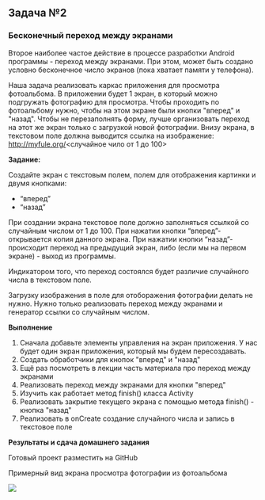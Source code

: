 
## Задача №2
### Бесконечный переход между экранами
Второе наиболее частое действие в процессе разработки Android программы - переход между экранами. При этом, может быть создано условно бесконечное число экранов (пока хватает памяти у телефона).

Наша задача реализовать каркас приложения для просмотра фотоальбома.
В приложении будет 1 экран, в который можно подгружать фотографию для просмотра. Чтобы проходить по фотоальбому нужно, чтобы на этом экране были кнопки "вперед" и "назад". 
Чтобы не перезаполнять форму, лучше организовать переход на этот же экран только с загрузкой новой фотографии. 
Внизу экрана, в текстовом поле должна выводится ссылка на изображение: http://myfule.org/<случайное чило от 1 до 100>

**Задание:**

Создайте экран с текстовым полем, полем для отображения картинки и двумя кнопками:
* “вперед”
* “назад”
 
При создании экрана текстовое поле должно заполняться ссылкой со случайным числом от 1 до 100. 
При нажатии кнопки “вперед”- открывается копия данного экрана. 
При нажатии кнопки “назад”- происходит переход на предыдущий экран, либо (если мы на первом экране) - выход из программы. 

Индикатором того, что переход состоялся будет различие случайного числа в текстовом поле.

Загрузку изображения в поле для отоборажения фотографии делать не нужно. Нужно только реализовать переход между экранами и генератор ссылки со случайным числом.



**Выполнение**
1. Сначала добавьте элементы управления на экран приложения. У нас будет один экран приложения, который мы будем пересоздавать.
2. Создать обработчики для кнопок "вперед" и "назад"
3. Ещё раз посмотреть в лекции часть материала про переход между экранами  
4. Реализовать переход между экранами для кнопки "вперед"
5. Изучить как работает метод finish() класса Activity
6. Реализовать закрытие текущего экрана с помощью метода finish() - кнопка "назад"
7. Реализовать в onCreate создание случайного числа и запись в текстовое поле






**Результаты и сдача домашнего задания**

Готовый проект разместить на GitHub

Примерный вид экрана просмотра фотографии из фотоальбома

![](https://i.imgur.com/PjjiguN.png)


